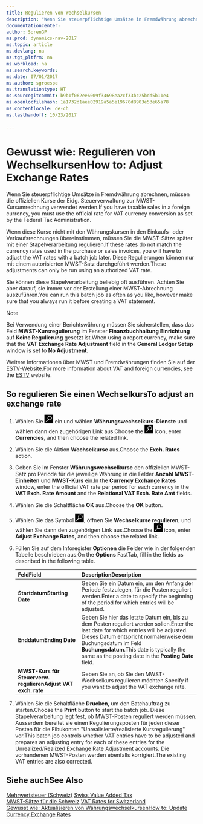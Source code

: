 ```yaml
---
title: Regulieren von Wechselkursen
description: "Wenn Sie steuerpflichtige Umsätze in Fremdwährung abrechnen, müssen die offiziellen Kurse der Eidg. Steuerverwaltung zur MWST-Kursumrechnung verwendet werden."
documentationcenter: 
author: SorenGP
ms.prod: dynamics-nav-2017
ms.topic: article
ms.devlang: na
ms.tgt_pltfrm: na
ms.workload: na
ms.search.keywords: 
ms.date: 07/01/2017
ms.author: sgroespe
ms.translationtype: HT
ms.sourcegitcommit: b9b1f062ee6009f34698ea2cf33bc25bdd5b11e4
ms.openlocfilehash: 1a1732d1aee02919a5a5e19670d8903e53e65a78
ms.contentlocale: de-ch
ms.lasthandoff: 10/23/2017

---
```

# <a name="how-to-adjust-exchange-rates"></a><span data-ttu-id="3f429-103">Gewusst wie: Regulieren von Wechselkursen</span><span class="sxs-lookup"><span data-stu-id="3f429-103">How to: Adjust Exchange Rates</span></span>
<span data-ttu-id="3f429-104">Wenn Sie steuerpflichtige Umsätze in Fremdwährung abrechnen, müssen die offiziellen Kurse der Eidg. Steuerverwaltung zur MWST-Kursumrechnung verwendet werden.</span><span class="sxs-lookup"><span data-stu-id="3f429-104">If you have taxable sales in a foreign currency, you must use the official rate for VAT currency conversion as set by the Federal Tax Administration.</span></span>  

<span data-ttu-id="3f429-105">Wenn diese Kurse nicht mit den Währungskursen in den Einkaufs- oder Verkaufsrechnungen übereinstimmen, müssen Sie die MWST-Sätze später mit einer Stapelverarbeitung regulieren.</span><span class="sxs-lookup"><span data-stu-id="3f429-105">If these rates do not match the currency rates used in the purchase or sales invoices, you will have to adjust the VAT rates with a batch job later.</span></span> <span data-ttu-id="3f429-106">Diese Regulierungen können nur mit einem autorisierten MWST-Satz durchgeführt werden.</span><span class="sxs-lookup"><span data-stu-id="3f429-106">These adjustments can only be run using an authorized VAT rate.</span></span>  

<span data-ttu-id="3f429-107">Sie können diese Stapelverarbeitung beliebig oft ausführen. Achten Sie aber darauf, sie immer vor der Erstellung einer MWST-Abrechnung auszuführen.</span><span class="sxs-lookup"><span data-stu-id="3f429-107">You can run this batch job as often as you like, however make sure that you always run it before creating a VAT statement.</span></span>  

> [!NOTE]  
>  <span data-ttu-id="3f429-108">Bei Verwendung einer Berichtswährung müssen Sie sicherstellen, dass das Feld **MWST-Kursregulierung** im Fenster **Finanzbuchhaltung Einrichtung** auf **Keine Regulierung** gesetzt ist.</span><span class="sxs-lookup"><span data-stu-id="3f429-108">When using a report currency, make sure that the **VAT Exchange Rate Adjustment** field in the **General Ledger Setup** window is set to **No Adjustment**.</span></span>  

<span data-ttu-id="3f429-109">Weitere Informationen über MWST und Fremdwährungen finden Sie auf der [ESTV](http://go.microsoft.com/fwlink/?LinkId=285999)-Website.</span><span class="sxs-lookup"><span data-stu-id="3f429-109">For more information about VAT and foreign currencies, see the [ESTV](http://go.microsoft.com/fwlink/?LinkId=285999) website.</span></span>  

## <a name="to-adjust-an-exchange-rate"></a><span data-ttu-id="3f429-110">So regulieren Sie einen Wechselkurs</span><span class="sxs-lookup"><span data-stu-id="3f429-110">To adjust an exchange rate</span></span>  

1.  <span data-ttu-id="3f429-111">Wählen Sie ![Nach Seite oder Bericht suchen](../../media/ui-search/search_small.png "Nach Seite oder Bericht suchen") ein und wählen **Währungswechselkurs-Dienste** und wählen dann den zugehörigen Link aus.</span><span class="sxs-lookup"><span data-stu-id="3f429-111">Choose the ![Search for Page or Report](../../media/ui-search/search_small.png "Search for Page or Report icon") icon, enter **Currencies**, and then choose the related link.</span></span>  
2.  <span data-ttu-id="3f429-112">Wählen Sie die Aktion **Wechselkurse** aus.</span><span class="sxs-lookup"><span data-stu-id="3f429-112">Choose the **Exch. Rates** action.</span></span>  
3.  <span data-ttu-id="3f429-113">Geben Sie im Fenster **Währungswechselkurse** den offiziellen MWST-Satz pro Periode für die jeweilige Währung in die Felder **Anzahl MWST-Einheiten** und **MWST-Kurs** ein.</span><span class="sxs-lookup"><span data-stu-id="3f429-113">In the **Currency Exchange Rates** window, enter the official VAT rate per period for each currency in the **VAT Exch. Rate Amount** and the **Relational VAT Exch. Rate Amt** fields.</span></span>  
4.  <span data-ttu-id="3f429-114">Wählen Sie die Schaltfläche **OK** aus.</span><span class="sxs-lookup"><span data-stu-id="3f429-114">Choose the **OK** button.</span></span>  
5.  <span data-ttu-id="3f429-115">Wählen Sie das Symbol ![Nach Seite oder Bericht suchen](../../media/ui-search/search_small.png "Nach Seite oder Bericht suchen"), öffnen Sie **Wechselkurse regulieren**, und wählen Sie dann den zugehörigen Link aus.</span><span class="sxs-lookup"><span data-stu-id="3f429-115">Choose the ![Search for Page or Report](../../media/ui-search/search_small.png "Search for Page or Report icon") icon, enter **Adjust Exchange Rates**, and then choose the related link.</span></span>  
6.  <span data-ttu-id="3f429-116">Füllen Sie auf dem Inforegister **Optionen** die Felder wie in der folgenden Tabelle beschrieben aus.</span><span class="sxs-lookup"><span data-stu-id="3f429-116">On the **Options** FastTab, fill in the fields as described in the following table.</span></span>   

    |<span data-ttu-id="3f429-117">Feld</span><span class="sxs-lookup"><span data-stu-id="3f429-117">Field</span></span>|<span data-ttu-id="3f429-118">Description</span><span class="sxs-lookup"><span data-stu-id="3f429-118">Description</span></span>|  
    |---------------------------------|---------------------------------------|  
    |<span data-ttu-id="3f429-119">**Startdatum**</span><span class="sxs-lookup"><span data-stu-id="3f429-119">**Starting Date**</span></span>|<span data-ttu-id="3f429-120">Geben Sie ein Datum ein, um den Anfang der Periode festzulegen, für die Posten reguliert werden.</span><span class="sxs-lookup"><span data-stu-id="3f429-120">Enter a date to specify the beginning of the period for which entries will be adjusted.</span></span>|  
    |<span data-ttu-id="3f429-121">**Enddatum**</span><span class="sxs-lookup"><span data-stu-id="3f429-121">**Ending Date**</span></span>|<span data-ttu-id="3f429-122">Geben Sie hier das letzte Datum ein, bis zu dem Posten reguliert werden sollen.</span><span class="sxs-lookup"><span data-stu-id="3f429-122">Enter the last date for which entries will be adjusted.</span></span> <span data-ttu-id="3f429-123">Dieses Datum entspricht normalerweise dem Buchungsdatum im Feld **Buchungsdatum**.</span><span class="sxs-lookup"><span data-stu-id="3f429-123">This date is typically the same as the posting date in the **Posting Date** field.</span></span>|  
    |<span data-ttu-id="3f429-124">**MWST-Kurs für Steuerverw. regulieren**</span><span class="sxs-lookup"><span data-stu-id="3f429-124">**Adjust VAT exch. rate**</span></span>|<span data-ttu-id="3f429-125">Geben Sie an, ob Sie den MWST-Wechselkurs regulieren möchten.</span><span class="sxs-lookup"><span data-stu-id="3f429-125">Specify if you want to adjust the VAT exchange rate.</span></span>|  

7.  <span data-ttu-id="3f429-126">Wählen Sie die Schaltfläche **Drucken**, um den Batchauftrag zu starten.</span><span class="sxs-lookup"><span data-stu-id="3f429-126">Choose the **Print** button to start the batch job.</span></span> <span data-ttu-id="3f429-127">Diese Stapelverarbeitung legt fest, ob MWST-Posten reguliert werden müssen. Ausserdem bereitet sie einen Regulierungsposten für jeden dieser Posten für die Fibukonten "Unrealisierte/realisierte Kursregulierung" vor.</span><span class="sxs-lookup"><span data-stu-id="3f429-127">This batch job controls whether VAT entries have to be adjusted and prepares an adjusting entry for each of these entries for the Unrealized/Realized Exchange Rate Adjustment accounts.</span></span> <span data-ttu-id="3f429-128">Die vorhandenen MWST-Posten werden ebenfalls korrigiert.</span><span class="sxs-lookup"><span data-stu-id="3f429-128">The existing VAT entries are also corrected.</span></span>  

## <a name="see-also"></a><span data-ttu-id="3f429-129">Siehe auch</span><span class="sxs-lookup"><span data-stu-id="3f429-129">See Also</span></span>  
 <span data-ttu-id="3f429-130">[Mehrwertsteuer (Schweiz)](swiss-value-added-tax.md) </span><span class="sxs-lookup"><span data-stu-id="3f429-130">[Swiss Value Added Tax](swiss-value-added-tax.md) </span></span>  
 <span data-ttu-id="3f429-131">[MWST-Sätze für die Schweiz](vat-rates-for-switzerland.md) </span><span class="sxs-lookup"><span data-stu-id="3f429-131">[VAT Rates for Switzerland](vat-rates-for-switzerland.md) </span></span>  
[<span data-ttu-id="3f429-132">Gewusst wie: Aktualisieren von Währungswechselkursen</span><span class="sxs-lookup"><span data-stu-id="3f429-132">How to: Update Currency Exchange Rates</span></span>](../../finance-how-update-currencies.md)

